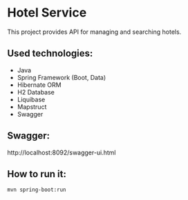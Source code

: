 # Hotel Service
This project provides API for managing and searching hotels.

## Used technologies:
- Java
- Spring Framework (Boot, Data)
- Hibernate ORM
- H2 Database
- Liquibase
- Mapstruct
- Swagger

## Swagger:
http://localhost:8092/swagger-ui.html

## How to run it:
```sh
mvn spring-boot:run
```